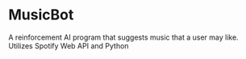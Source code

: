 # MusicBot
A reinforcement AI program that suggests music that a user may like. Utilizes Spotify Web API and Python
